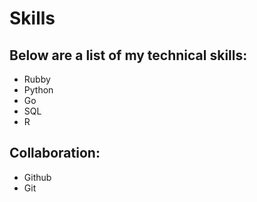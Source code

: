 # Skills 

## Below are a list of my technical skills: 
- Rubby
- Python 
- Go 
- SQL
- R

## Collaboration: 
- Github
- Git
